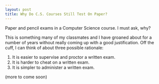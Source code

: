 ```yaml
---
layout: post
title: Why Do C.S. Courses Still Test On Paper?
---
```


Paper and pencil exams in a Computer Science course. I must ask, why?

This is something many of my classmates and I have groaned about for a number of years without really coming up with a good justification. Off the cuff, I can think of about three possible rationale:

1. It is easier to supervise and proctor a written exam.
2. It is harder to cheat on a written exam.
3. It is simpler to administer a written exam.

(more to come soon)

